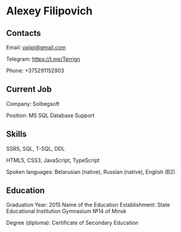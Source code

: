 # **Alexey Filipovich**

## Contacts

Email: vajipi@gmail.com

Telegram: https://t.me/Terrign

Phone: +375291152903

## Current Job

Company: Solbegsoft

Position: MS SQL Database Support

## Skills

SSRS, SQL, T-SQL, DDL

HTML5, CSS3, JavaScript, TypeScript

Spoken languages: Belarusian (native), Russian (native), English (B2)

## Education

Graduation Year: 2015
Name of the Education Establishment: State Educational Institution Gymnasium №14 of Minsk

Degree (diploma): Certificate of Secondary Education
